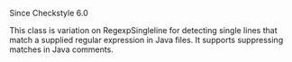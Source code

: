 Since Checkstyle 6.0

This class is variation on RegexpSingleline for detecting single lines
that match a supplied regular expression in Java files. It supports
suppressing matches in Java comments.
